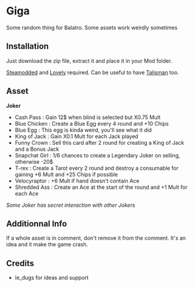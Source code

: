 # Giga

Some random thing for Balatro. Some assets work weirdly sometimes

## Installation

Just download the zip file, extract it and place it in your Mod folder.

[Steamodded](https://github.com/Steamodded/smods) and [Lovely](https://github.com/ethangreen-dev/lovely-injector) required. 
Can be useful to have [Talisman](https://github.com/SpectralPack/Talisman) too.

## Asset

**Joker**

- Cash Pass : Gain 12$ when blind is selected but X0.75 Mult
- Blue Chicken : Create a Blue Egg every 4 round and +10 Chips
- Blue Egg : This egg is kinda weird, you'll see what it did
- King of Jack : Gain X0.1 Mult for each Jack played
- Funny Crown : Sell this card after 2 round for creating a King of Jack and a Bonus Jack
- Snapchat Girl : 1/6 chances to create a Legendary Joker on selling, otherwise -20$
- T-rex : Create a Tarot every 2 round and destroy a consumable for gaining +6 Mult and +25 Chips if possible
- Velocyraptor : +6 Mult if hand doesn't contain Ace
- Shredded Ass : Create an Ace at the start of the round and +1 Mult for each Ace

*Some Joker has secret interaction with other Jokers*

## Additionnal Info

If a whole asset is in comment, don't remove it from the comment. It's an idea and it make the game crash.

## Credits

- le_dugs for ideas and support